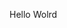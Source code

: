 Hello Wolrd





































































































































































































